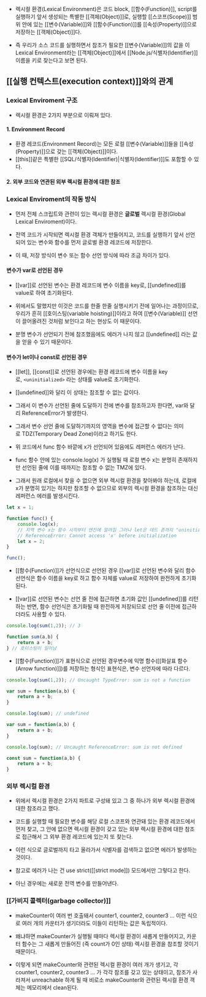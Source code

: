 - 렉시컬 환경(Lexical Environment)은 코드 block, [[함수(Function)]], script를 실행하기 앞서 생성되는 특별한 [[객체(Object)]]로, 실행할 [[스코프(Scope)]] 범위 안에 있는 [[변수(Variable)]]와 [[함수(Function)]]를 [[속성(Property)]]으로 저장하는 [[객체(Object)]]다.

- 즉 우리가 소스 코드를 실행하면서 참조가 필요한 [[변수(Variable)]]의 값을 이 Lexical Environment라는 [[객체(Object)]]에서 [[Node.js/식별자(Identifier)]] 이름을 키로 찾는다고 보면 된다.


## [[실행 컨텍스트(execution context)]]와의 관계

### Lexical Enviroment 구조

- 렉시컬 환경은 2가지 부분으로 이뤄져 있다.
#### 1. Environment Record

- 환경 레코드(Environment Record)는 모든 로컬 [[변수(Variable)]]들을 [[속성(Property)]]으로 갖는 [[객체(Object)]]이다.
- [[this]]같은 특별한 [[SQL/식별자(Identifier)|식별자(Identifier)]]도 포함할 수 있다.
#### 2. 외부 코드와 연관된 외부 렉시컬 환경에 대한 참조


### Lexical Enviroment의 작동 방식

- 먼저 전체 스크립트와 관련이 있는 렉시컬 환경은 **글로벌** 렉시컬 환경(Global Lexical Enviroment)이다. 

- 전역 코드가 시작되면 렉시컬 환경 객체가 만들어지고, 코드를 실행하기 앞서 선언되어 있는 변수와 함수를 먼저 글로벌 환경 레코드에 저장한다.
- 이 때, 저장 방식이 변수 또는 함수 선언 방식에 따라 조금 차이가 있다.

#### 변수가 var로 선언된 경우  

- [[var]]로 선언된 변수는 환경 레코드에 변수 이름을 key로, [[undefined]]를 value로 하여 초기화된다. 

- 위에서도 말했지만 이것은 코드를 한줄 한줄 실행시키기 전에 일어나는 과정이므로, 우리가 흔히 [[호이스팅(variable hoisting)]]이라고 하여 [[변수(Variable)]] 선언이 끌어올려진 것처럼 보인다고 하는 현상도 이 때문이다. 
- 분명 변수가 선언되기 전에 참조했음에도 에러가 나지 않고 [[undefined]] 라는 값을 얻을 수 있기 때문이다.

#### 변수가 let이나 const로 선언된 경우  

- [[let]], [[const]]로 선언된 경우에는 환경 레코드에 변수 이름을 key로, `<uninitialized>` 라는 상태를 value로 초기화한다.
- [[undefined]]와 달리 이 상태는 참조할 수 없는 값이다. 

- 그래서 이 변수가 선언된 줄에 도달하기 전에 변수를 참조하고자 한다면, var와 달리 ReferenceError가 발생한다. 

- 그래서 변수 선언 줄에 도달하기까지의 영역을 변수에 접근할 수 없다는 의미로 TDZ(Temporary Dead Zone)이라고 하기도 한다.

- 위 코드에서 func 함수 바깥에 x가 선언되어 있음에도 레퍼런스 에러가 난다.
- func 함수 안에 있는 console.log(x) 가 실행될 때 로컬 변수 x는 분명히 존재하지만 선언된 줄에 이를 때까지는 참조할 수 없는 TMZ에 있다. 
- 그래서 원래 로컬에서 찾을 수 없으면 외부 렉시컬 환경을 찾아봐야 하는데, 로컬에 x가 분명히 있기는 하지만 참조할 수 없으므로 외부의 렉시컬 환경을 참조하는 대신 레퍼런스 에러를 발생시킨다.

```js
let x = 1;

function func() { 
	console.log(x);
	// 지역 변수 x는 함수 시작부터 엔진에 알려짐 그러나 let은 데드 존까지 "uninitialized" 초기화 되지 않음 따라서 console.log(x)는 오류가 발생
	// ReferenceError: Cannot access 'x' before initialization
	let x = 2; 
} 

func();
```

- [[함수(Function)]]가 선언식으로 선언된 경우 [[var]]로 선언된 변수와 달리 함수 선언식은 함수 이름을 key로 하고 함수 자체를 value로 저장하여 완전하게 초기화된다.

- [[var]]로 선언된 변수는 선언 줄 전에 접근하면 초기화 값인 [[undefined]]를 리턴하는 반면, 함수 선언식은 초기화될 때 완전하게 저장되므로 선언 줄 이전에 접근하더라도 사용할 수 있다.

```js
console.log(sum(1,2)); // 3 

function sum(a,b) { 
	return a + b; 
} // 호이스팅이 일어남
```

- [[함수(Function)]]가 표현식으로 선언된 경우변수에 익명 함수([[화살표 함수(Arrow function)]])를 저장하는 형식인 표현식은, 변수 선언자에 따라 다르다.

```js
console.log(sum(1,2)); // Uncaught TypeError: sum is not a function

var sum = function(a,b) { 
	return a + b; 
}
```

```js
console.log(sum); // undefined

var sum = function(a,b) { 
	return a + b; 
}
```

```js
console.log(sum); // Uncaught ReferenceError: sum is not defined 

const sum = function(a,b) { 
	return a + b; 
}
```


### 외부 렉시컬 환경

- 위에서 렉시컬 환경은 2가지 파트로 구성돼 있고 그 중 하나가 외부 렉시컬 환경에 대한 참조라고 했다.

- 코드를 실행할 때 필요한 변수를 해당 로컬 스코프와 연관돼 있는 환경 레코드에서 먼저 찾고, 그 안에 없으면 렉시컬 환경이 갖고 있는 외부 렉시컬 환경에 대한 참조로 접근해서 그 외부 환경 레코드에 있는지 또 찾는다.

- 이런 식으로 글로벌까지 타고 올라가서 식별자를 검색하고 없으면 에러가 발생하는 것이다. 
- 참고로 에러가 나는 건 use strict([[strict mode]]) 모드에서만 그렇다고 한다.
- 아닌 경우에는 새로운 전역 변수를 만들어낸다.


### [[가비지 콜렉터(garbage collector)]]

- makeCounter이 여러 번 호출돼서 counter1, counter2, counter3 ... 이런 식으로 여러 개의 카운터가 생기더라도 이들이 리턴하는 값은 독립적이다. 

- 왜냐하면 makeCounter가 실행될 때마다 렉시컬 환경이 새롭게 만들어지고, 카운터 함수는 그 새롭게 만들어진 (즉 count가 0인 상태) 렉시컬 환경을 참조할 것이기 때문이다. 

- 이렇게 되면 makeCounter와 관련된 렉시컬 환경이 여러 개가 생기고, 각 counter1, counter2, counter3 ... 가 각각 참조를 갖고 있는 상태이고, 참조가 사라져서 unreachable 하게 될 때 비로소 makeCounter와 관련된 렉시컬 환경 객체는 메모리에서 clean된다.